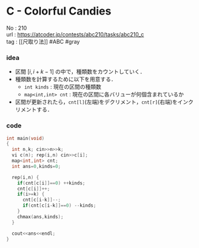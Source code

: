 # C - Colorful Candies

No	: 210  
url	: https://atcoder.jp/contests/abc210/tasks/abc210_c  
tag	: [[尺取り法]]  #ABC #gray

### idea
- 区間 $[i,i+k-1]$ の中で，種類数をカウントしていく．
- 種類数を計算するために以下を用意する．
	- `int kinds` : 現在の区間の種類数
	- `map<int,int> cnt` : 現在の区間に各バリューが何個含まれているか
- 区間が更新されたら，`cnt[l]`(左端)をデクリメント，`cnt[r]`(右端)をインクリメントする．

### code
```cpp
int	main(void)
{
  int n,k; cin>>n>>k;
  vi c(n); rep(i,n) cin>>c[i];
  map<int,int> cnt;
  int ans=0,kinds=0;

  rep(i,n) {
    if(cnt[c[i]]==0) ++kinds;
    cnt[c[i]]++;
    if(i>=k) {
      cnt[c[i-k]]--;
      if(cnt[c[i-k]]==0) --kinds;
    }
    chmax(ans,kinds);
  }

  cout<<ans<<endl;
}
```